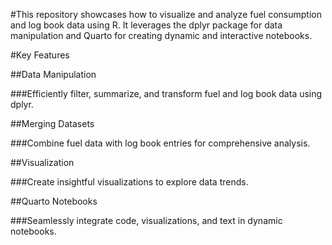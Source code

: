 #This repository showcases how to visualize and analyze fuel consumption and log book data using R. It leverages the dplyr package for data manipulation and Quarto for creating dynamic and interactive notebooks.

#Key Features

##Data Manipulation

###Efficiently filter, summarize, and transform fuel and log book data using dplyr.

##Merging Datasets

###Combine fuel data with log book entries for comprehensive analysis.

##Visualization

###Create insightful visualizations to explore data trends.

##Quarto Notebooks

###Seamlessly integrate code, visualizations, and text in dynamic notebooks.
